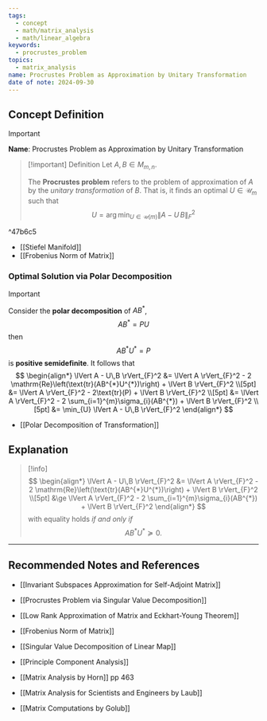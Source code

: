 ```yaml
---
tags:
  - concept
  - math/matrix_analysis
  - math/linear_algebra
keywords:
  - procrustes_problem
topics:
  - matrix_analysis
name: Procrustes Problem as Approximation by Unitary Transformation
date of note: 2024-09-30
---
```


## Concept Definition

>[!important]
>**Name**: Procrustes Problem as Approximation by Unitary Transformation

>[!important] Definition
>Let $A, B\in M_{m,n}$. 
>
>The **Procrustes problem** refers to the problem of approximation of $A$ by the *unitary transformation* of $B$. That is, it finds an optimal $U\in \mathcal{U}_{m}$ such that
>$$
>U = \arg\min_{U\in \mathcal{U}(m)} \lVert A - U\,B \rVert_{F}^2 
>$$

^47b6c5

- [[Stiefel Manifold]]
- [[Frobenius Norm of Matrix]]

### Optimal Solution via Polar Decomposition

>[!important]
>Consider the **polar decomposition** of $AB^{*}$, $$AB^{*} = PU$$ then $$AB^{*}U^{*} = P$$ is **positive semidefinite**. It follows that
>$$
>\begin{align*}
>\lVert A - U\,B \rVert_{F}^2 &= \lVert A \rVert_{F}^2 - 2 \mathrm{Re}\left(\text{tr}(AB^{*}U^{*})\right) + \lVert B \rVert_{F}^2  \\[5pt]
>&= \lVert A \rVert_{F}^2 - 2\text{tr}(P) + \lVert B \rVert_{F}^2   \\[5pt]
>&= \lVert A \rVert_{F}^2 - 2 \sum_{i=1}^{m}\sigma_{i}(AB^{*}) + \lVert B \rVert_{F}^2 \\[5pt]
>&= \min_{U}  \lVert A - U\,B \rVert_{F}^2 
>\end{align*}
>$$


- [[Polar Decomposition of Transformation]]

## Explanation

>[!info]
>$$
>\begin{align*}
>\lVert A - U\,B \rVert_{F}^2 &= \lVert A \rVert_{F}^2 - 2 \mathrm{Re}\left(\text{tr}(AB^{*}U^{*})\right) + \lVert B \rVert_{F}^2  \\[5pt]
>&\ge \lVert A \rVert_{F}^2 - 2 \sum_{i=1}^{m}\sigma_{i}(AB^{*}) + \lVert B \rVert_{F}^2  
>\end{align*}
>$$
>with equality holds *if and only if* $$AB^{*}U^{*} \succeq 0.$$




-----------
##  Recommended Notes and References


- [[Invariant Subspaces Approximation for Self-Adjoint Matrix]]
- [[Procrustes Problem via Singular Value Decomposition]]
- [[Low Rank Approximation of Matrix and Eckhart-Young Theorem]]
- [[Frobenius Norm of Matrix]]

- [[Singular Value Decomposition of Linear Map]]
- [[Principle Component Analysis]]


- [[Matrix Analysis by Horn]] pp 463
- [[Matrix Analysis for Scientists and Engineers by Laub]]
- [[Matrix Computations by Golub]]